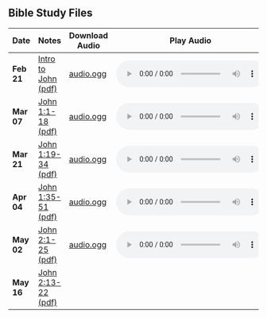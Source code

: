 ## Bible Study Files

Date|Notes|Download Audio|Play Audio
--|--|--|--|
**Feb 21**|[Intro to John (pdf)](https://github.com/MidnightJava/reston-home-group/raw/main/bible-study/2025_Feb_21/Intro_to_John.pdf)|[audio.ogg](https://github.com/MidnightJava/reston-home-group/raw/refs/heads/main/bible-study/2025_Feb_21/audio.ogg)|<audio controls src="https://github.com/MidnightJava/reston-home-group/raw/refs/heads/main/bible-study/2025_Feb_21/audio.ogg"></audio>
**Mar 07**|[John 1:1-18 (pdf)](https://github.com/MidnightJava/reston-home-group/raw/main/bible-study/2025_Mar_07/John_1_Prologue.pdf)|[audio.ogg](https://github.com/MidnightJava/reston-home-group/raw/refs/heads/main/bible-study/2025_Mar_07/audio.ogg)|<audio controls src="https://github.com/MidnightJava/reston-home-group/raw/refs/heads/main/bible-study/2025_Mar_07/audio.ogg"></audio>
**Mar 21**|[John 1:19-34 (pdf)](https://github.com/MidnightJava/reston-home-group/raw/main/bible-study/2025_Mar_21/John_1_19-34.pdf)|[audio.ogg](https://github.com/MidnightJava/reston-home-group/raw/refs/heads/main/bible-study/2025_Mar_21/audio.ogg)|<audio controls src="https://github.com/MidnightJava/reston-home-group/raw/refs/heads/main/bible-study/2025_Mar_21/audio.ogg"></audio>
**Apr 04**|[John 1:35-51 (pdf)](https://github.com/MidnightJava/reston-home-group/raw/main/bible-study/2025_Apr_04/John_1_35-51.pdf)|[audio.ogg](https://github.com/MidnightJava/reston-home-group/raw/refs/heads/main/bible-study/2025_Apr_04/audio.ogg)|<audio controls src="https://github.com/MidnightJava/reston-home-group/raw/refs/heads/main/bible-study/2025_Apr_04/audio.ogg"></audio>
**May 02**|[John 2:1-25 (pdf)](https://github.com/MidnightJava/reston-home-group/raw/main/bible-study/2025_May_02/John_2_1-25.pdf)|[audio.ogg](https://github.com/MidnightJava/reston-home-group/raw/refs/heads/main/bible-study/2025_May_02/audio.ogg)|<audio controls src="https://github.com/MidnightJava/reston-home-group/raw/refs/heads/main/bible-study/2025_May_02/audio.ogg"></audio>
**May 16**|[John 2:13-22 (pdf)](https://github.com/MidnightJava/reston-home-group/raw/main/bible-study/2025_May_16/John_2_13-22.pdf)||
